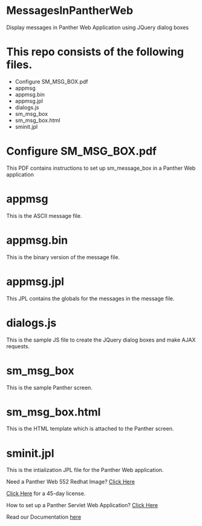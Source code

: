 # MessagesInPantherWeb
Display messages in Panther Web Application using JQuery  dialog boxes

# This repo consists of the following files.

* Configure SM_MSG_BOX.pdf
* appmsg
* appmsg.bin
* appmsg.jpl
* dialogs.js
* sm_msg_box
* sm_msg_box.html
* sminit.jpl

# Configure SM_MSG_BOX.pdf

This PDF contains instructions to set up sm_message_box in a Panther Web application

# appmsg

This is the ASCII message file.

# appmsg.bin

This is the binary version of the message file.

# appmsg.jpl

This JPL contains the globals for the messages in the message file.

# dialogs.js

This is the sample JS file to create the JQuery dialog boxes and make AJAX requests.

# sm_msg_box

This is the sample Panther screen.

# sm_msg_box.html

This is the HTML template which is attached to the Panther screen.

# sminit.jpl

This is the intialization JPL file for the Panther Web application.

Need a Panther Web 552 Redhat Image? [Click Here](https://hub.docker.com/r/prolificspanther/pantherweb "Named link title") 

[Click Here](https://prolifics.com/panther-trial-license-request/ "Named link title") for a 45-day license.

How to set up a Panther Servlet Web Application? [Click Here](https://github.com/ProlificsPanther/PantherWeb/releases "Named link title")

Read our Documentation [here](https://docs.prolifics.com)

